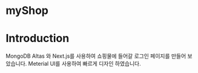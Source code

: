 # myShop

# Introduction
MongoDB Altas 와 Next.js를 사용하여 쇼핑물에 들어갈 로그인 페이지를 만들어 보았습니다.
Meterial UI를 사용하여 빠르게 디자인 하였습니다.
